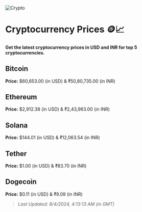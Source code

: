 
![Crypto](https://www.techguide.com.au/wp-content/uploads/2020/11/crypto3.jpeg)

# Cryptocurrency Prices 🪙📈

#### Get the latest cryptocurrency prices in USD and INR for top 5 cryptocurrencies.

## Bitcoin

**Price:** $60,653.00 (in USD) & ₹50,80,735.00 (in INR)

## Ethereum

**Price:** $2,912.38 (in USD) & ₹2,43,963.00 (in INR)

## Solana

**Price:** $144.01 (in USD) & ₹12,063.54 (in INR)

## Tether

**Price:** $1.00 (in USD) & ₹83.70 (in INR)

## Dogecoin

**Price:** $0.11 (in USD) & ₹9.09 (in INR)

> _Last Updated: 8/4/2024, 4:13:13 AM (in GMT)_
